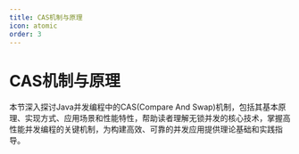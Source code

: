 ```yaml
---
title: CAS机制与原理
icon: atomic
order: 3
---
```


# CAS机制与原理

本节深入探讨Java并发编程中的CAS(Compare And Swap)机制，包括其基本原理、实现方式、应用场景和性能特性，帮助读者理解无锁并发的核心技术，掌握高性能并发编程的关键机制，为构建高效、可靠的并发应用提供理论基础和实践指导。
